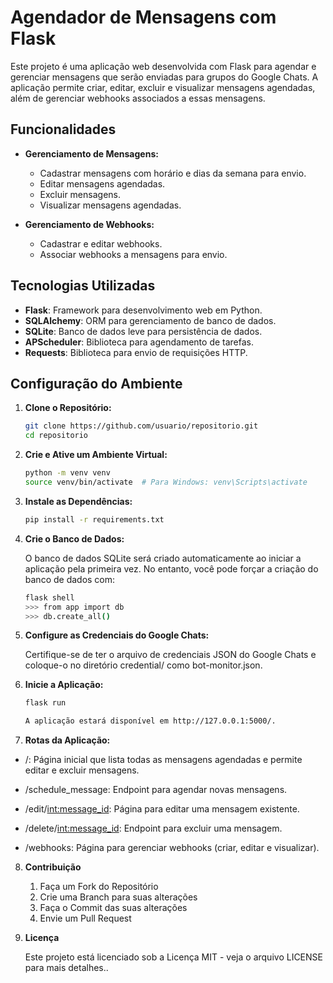 # Agendador de Mensagens com Flask

Este projeto é uma aplicação web desenvolvida com Flask para agendar e gerenciar mensagens que serão enviadas para grupos do Google Chats. A aplicação permite criar, editar, excluir e visualizar mensagens agendadas, além de gerenciar webhooks associados a essas mensagens.

## Funcionalidades

- **Gerenciamento de Mensagens:**
  - Cadastrar mensagens com horário e dias da semana para envio.
  - Editar mensagens agendadas.
  - Excluir mensagens.
  - Visualizar mensagens agendadas.

- **Gerenciamento de Webhooks:**
  - Cadastrar e editar webhooks.
  - Associar webhooks a mensagens para envio.

## Tecnologias Utilizadas

- **Flask**: Framework para desenvolvimento web em Python.
- **SQLAlchemy**: ORM para gerenciamento de banco de dados.
- **SQLite**: Banco de dados leve para persistência de dados.
- **APScheduler**: Biblioteca para agendamento de tarefas.
- **Requests**: Biblioteca para envio de requisições HTTP.

## Configuração do Ambiente

1. **Clone o Repositório:**

   ```bash
   git clone https://github.com/usuario/repositorio.git
   cd repositorio


2. **Crie e Ative um Ambiente Virtual:**

    ```bash
    python -m venv venv
    source venv/bin/activate  # Para Windows: venv\Scripts\activate


3. **Instale as Dependências:**

    ```bash
    pip install -r requirements.txt

4. **Crie o Banco de Dados:**

    O banco de dados SQLite será criado automaticamente ao iniciar a aplicação pela primeira vez. No entanto, você pode forçar a criação do banco de dados com:

    ```bash
    flask shell
    >>> from app import db
    >>> db.create_all()

5. **Configure as Credenciais do Google Chats:**

    Certifique-se de ter o arquivo de credenciais JSON do Google Chats e coloque-o no diretório credential/ como bot-monitor.json.


6. **Inicie a Aplicação:**

    ```bash
    flask run

    A aplicação estará disponível em http://127.0.0.1:5000/.

7. **Rotas da Aplicação:**


- /: Página inicial que lista todas as mensagens agendadas e permite editar e excluir mensagens.

- /schedule_message: Endpoint para agendar novas mensagens.

- /edit/<int:message_id>: Página para editar uma mensagem existente.

- /delete/<int:message_id>: Endpoint para excluir uma mensagem.

- /webhooks: Página para gerenciar webhooks (criar, editar e visualizar).

8. **Contribuição**

    1. Faça um Fork do Repositório
    2. Crie uma Branch para suas alterações
    3. Faça o Commit das suas alterações
    4. Envie um Pull Request

9. **Licença**

    Este projeto está licenciado sob a Licença MIT - veja o arquivo LICENSE para mais detalhes..